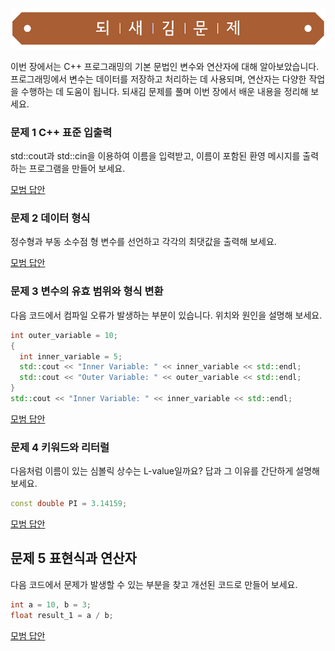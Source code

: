 ![](../../images/exercise_title.png "되새김문제")

이번 장에서는 C++ 프로그래밍의 기본 문법인 변수와 연산자에 대해 알아보았습니다. 프로그래밍에서
변수는 데이터를 저장하고 처리하는 데 사용되며, 연산자는 다양한 작업을 수행하는 데 도움이 됩니다.
되새김 문제를 풀며 이번 장에서 배운 내용을 정리해 보세요.

### 문제 1 C++ 표준 입출력
std::cout과 std::cin을 이용하여 이름을 입력받고, 이름이 포함된 환영 메시지를 출력하는 프로그램을 만들어 보세요.

[모범 답안](https://github.com/mystous/DoItCPP/ch02/solution_02.md "문제 1번 정답")

### 문제 2 데이터 형식
정수형과 부동 소수점 형 변수를 선언하고 각각의 최댓값을 출력해 보세요.

[모범 답안](https://github.com/mystous/DoItCPP/ch02/solution_02.md "문제 2번 정답")

### 문제 3 변수의 유효 범위와 형식 변환
다음 코드에서 컴파일 오류가 발생하는 부분이 있습니다. 위치와 원인을 설명해 보세요.

```cpp
int outer_variable = 10;
{
  int inner_variable = 5;
  std::cout << "Inner Variable: " << inner_variable << std::endl;
  std::cout << "Outer Variable: " << outer_variable << std::endl;
}
std::cout << "Inner Variable: " << inner_variable << std::endl;
```

[모범 답안](https://github.com/mystous/DoItCPP/ch02/solution_03.md "문제 3번 정답")

### 문제 4 키워드와 리터럴
다음처럼 이름이 있는 심볼릭 상수는 L-value일까요? 답과 그 이유를 간단하게 설명해 보세요.
```cpp
const double PI = 3.14159;
```

[모범 답안](https://github.com/mystous/DoItCPP/ch02/solution_04.md "문제 4번 정답")

## 문제 5 표현식과 연산자
다음 코드에서 문제가 발생할 수 있는 부분을 찾고 개선된 코드로 만들어 보세요.
```cpp
int a = 10, b = 3;
float result_1 = a / b;
```
[모범 답안](https://github.com/mystous/DoItCPP/ch02/solution_04.md "문제 4번 정답")
